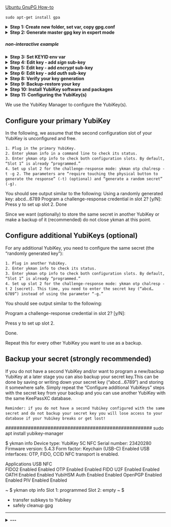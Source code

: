 # 

[Ubuntu GnuPG How-to ](https://help.ubuntu.com/community/GnuPrivacyGuardHowto)

`sudo apt-get install gpa`

<details><summary><b>Step 1: Create new folder, set var, copy gpg.conf</b></summary>

```bash
mkdir -p         $HOME/.gnupg-yubikey
export GNUPGHOME=$HOME/.gnupg-yubikey
chmod 600 $GNUPGHOME/gpg.conf
```
</details>

<details><summary><b>Step 2: Generate master gpg key in expert mode</b></summary>

Generate master key
`gpg --expert --full-generate-key`

![Interactive mode example](0_master-gpg-keygen.png)

</details>

##### non-interactive example

<details><summary><b>Step 3: Set KEYID env var</b></summary>

`export KEYID=0xFD14637C5BEE9A36`
</details>

<details><summary><b>Step 4: Edit key - add <i>sign</i> sub-key </b></summary>

Edit key - Add sign key

`gpg --expert edit-key $KEYID`

![](1_add-sign-subkey.png)

</details>

<details><summary><b>Step 5: Edit key - add <i>encrypt</i> sub-key </b></summary>

![](2_add-encr-subkey.png)

</details>


<details><summary><b>Step 6: Edit key - add <i>auth</i> sub-key </b></summary>

![](3_add-auth-subkey.png)
</details>


<details><summary><b>Step 8: Verify your key generation</b></summary>

![](4_veryfy-gpg-keys.png)
</details>


<details><summary><b>Step 9: Backup-restore your key </b></summary>

1. Export keys
   Replace $KEYID with your GPG key ID:
```bash
gpg --armor --export  $KEYID  > $KEYID.pub.asc
gpg --armor --export-secret-keys $KEYID > $KEYID.priv.asc
gpg --armor --export-secret-subkeys $KEYID > $KEYID.sub_priv.asc
gpg --export-ownertrust > ownertrust.txt
gpg --armor --gen-revoke $KEYID > REVOKE-$KEYID.asc
```
2. Import keys
```bash
gpg --import $KEYID.pub.asc
gpg --import $KEYID.priv.asc
gpg --import $KEYID.sub_priv.asc
gpg --import-ownertrust ownertrust.txt
```
3. Ultimately trust the imported key:
```
gpg --edit-key $KEYID
gpg> trust
Your decision? 5
```

</details>


<details><summary><b>Step 10: Install YubiKey software and packages </b></summary>

## Install YubiKey software and packages
</details>



<details><summary><b>Step 11: Configuring the YubiKey(s) </b></summary>

## Configuring the YubiKey(s)
</details>



We use the YubiKey Manager to configure the YubiKey(s).
## Configure your primary YubiKey

In the following, we assume that the second configuration slot of your YubiKey is unconfigured and free.

    1. Plug in the primary YubiKey.
    2. Enter ykman info in a command line to check its status.
    3. Enter ykman otp info to check both configuration slots. By default, “Slot 1” is already “programmed.”
    4. Set up slot 2 for the challenge-response mode: ykman otp chalresp -t -g 2. The parameters are “require touching the physical button to generate the response” (-t) (optional) and “generate a random secret” (-g).

You should see output similar to the following:
Using a randomly generated key: abcd…6789
Program a challenge-response credential in slot 2? [y/N]:
Press y to set up slot 2.
Done

Since we want (optionally) to store the same secret in another YubiKey or make a backup of it (recommended) do not close ykman at this point.


## Configure additional YubiKeys (optional)

For any additional YubiKey, you need to configure the same secret (the “randomly generated key”):

    1. Plug in another YubiKey.
    2. Enter ykman info to check its status.
    3. Enter ykman otp info to check both configuration slots. By default, “Slot 1” is already “programmed.”
    4. Set up slot 2 for the challenge-response mode: ykman otp chalresp -t 2 [secret]. This time, you need to enter the secret key (“abcd…6789”) instead of using the parameter “-g.”

You should see output similar to the following:

Program a challenge-response credential in slot 2? [y/N]:

Press y to set up slot 2.

Done.

Repeat this for every other YubiKey you want to use as a backup.

## Backup your secret (strongly recommended)

If you do not have a second YubiKey and/or want to program a new/backup YubiKey at a later stage you can also backup your secret key.This can be done by saving or writing down your secret key (“abcd…6789”) and storing it somewhere safe. Simply repeat the “Configure additional YubiKeys” steps with the secret key from your backup and you can use another YubiKey with the same KeePassXC database.

    Reminder: if you do not have a second Yubikey configured with the same secret and do not backup your secret key you will lose access to your database if your Yubikey breaks or get lost!


####################################################
sudo apt install yubikey-manager

$ ykman info
Device type: YubiKey 5C NFC
Serial number: 23420280
Firmware version: 5.4.3
Form factor: Keychain (USB-C)
Enabled USB interfaces: OTP, FIDO, CCID
NFC transport is enabled.

Applications	USB    	NFC    
FIDO2       	Enabled	Enabled
OTP         	Enabled	Enabled
FIDO U2F    	Enabled	Enabled
OATH        	Enabled	Enabled
YubiHSM Auth	Enabled	Enabled
OpenPGP     	Enabled	Enabled
PIV         	Enabled	Enabled

~  $ ykman otp info
Slot 1: programmed
Slot 2: empty
~  $

- transfer subkeys to Yubikey 
- safely cleanup gpg




---
<details><summary><b> --- </b></summary></details>

